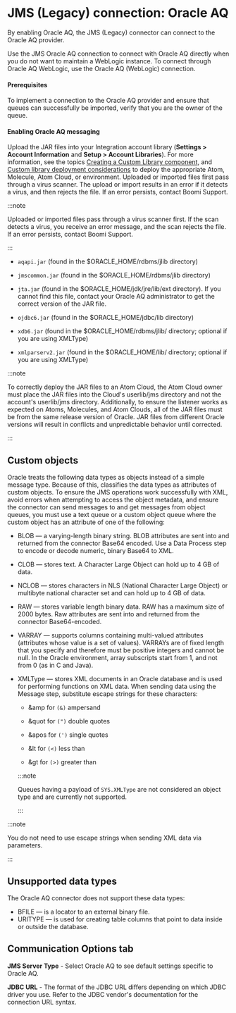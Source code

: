 # JMS (Legacy) connection: Oracle AQ 

<head>
  <meta name="guidename" content="Integration"/>
  <meta name="context" content="GUID-603e1f10-ed17-48b7-a9fe-6e5e9a2286b1"/>
</head>


By enabling Oracle AQ, the JMS (Legacy) connector can connect to the Oracle AQ provider.

Use the JMS Oracle AQ connection to connect with Oracle AQ directly when you do not want to maintain a WebLogic instance. To connect through Oracle AQ WebLogic, use the Oracle AQ \(WebLogic\) connection.

#### Prerequisites

To implement a connection to the Oracle AQ provider and ensure that queues can successfully be imported, verify that you are the owner of the queue.

#### Enabling Oracle AQ messaging

Upload the JAR files into your Integration account library (**Settings > Account Information** and **Setup > Account Libraries**). For more information, see the topics [Creating a Custom Library component](../../Integration/Process%20building/t-atm-Creating_a_Custom_Library_Component_8fce64fb-4b85-4977-9876-e0d616526228.md), and [Custom library deployment considerations](../../Integration/Process%20building/c-atm-Custom_library_deployment_considerations_7fccfe31-e438-4fa6-bab0-7f395eef5fe3.md) to deploy the appropriate Atom, Molecule, Atom Cloud, or environment. Uploaded or imported files first pass through a virus scanner. The upload or import results in an error if it detects a virus, and then rejects the file. If an error persists, contact Boomi Support.

:::note

Uploaded or imported files pass through a virus scanner first. If the scan detects a virus, you receive an error message, and the scan rejects the file. If an error persists, contact Boomi Support.

:::

-   `aqapi.jar` \(found in the $ORACLE\_HOME/rdbms/jlib directory\)

-   `jmscommon.jar` \(found in the $ORACLE\_HOME/rdbms/jlib directory\)

-   `jta.jar` \(found in the $ORACLE\_HOME/jdk/jre/lib/ext directory\). If you cannot find this file, contact your Oracle AQ administrator to get the correct version of the JAR file.

-   `ojdbc6.jar` \(found in the $ORACLE\_HOME/jdbc/lib directory\)

-   `xdb6.jar` \(found in the $ORACLE\_HOME/rdbms/jlib/ directory; optional if you are using XMLType\)

-   `xmlparserv2.jar` \(found in the $ORACLE\_HOME/lib/ directory; optional if you are using XMLType\)



:::note

To correctly deploy the JAR files to an Atom Cloud, the Atom Cloud owner must place the JAR files into the Cloud's userlib/jms directory and not the account's userlib/jms directory. Additionally, to ensure the listener works as expected on Atoms, Molecules, and Atom Clouds, all of the JAR files must be from the same release version of Oracle. JAR files from different Oracle versions will result in conflicts and unpredictable behavior until corrected.

:::

## Custom objects 

Oracle treats the following data types as objects instead of a simple message type. Because of this, classifies the data types as attributes of custom objects. To ensure the JMS operations work successfully with XML, avoid errors when attempting to access the object metadata, and ensure the connector can send messages to and get messages from object queues, you must use a text queue or a custom object queue where the custom object has an attribute of one of the following:

-   BLOB — a varying-length binary string. BLOB attributes are sent into and returned from the connector Base64 encoded. Use a Data Process step to encode or decode numeric, binary Base64 to XML.
-   CLOB — stores text. A Character Large Object can hold up to 4 GB of data.

-   NCLOB — stores characters in NLS \(National Character Large Object\) or multibyte national character set and can hold up to 4 GB of data.

-   RAW — stores variable length binary data. RAW has a maximum size of 2000 bytes. Raw attributes are sent into and returned from the connector Base64-encoded.

-   VARRAY — supports columns containing multi-valued attributes \(attributes whose value is a set of values\). VARRAYs are of fixed length that you specify and therefore must be positive integers and cannot be null. In the Oracle environment, array subscripts start from 1, and not from 0 \(as in C and Java\).

-   XMLType — stores XML documents in an Oracle database and is used for performing functions on XML data. When sending data using the Message step, substitute escape strings for these characters:

    -   &amp for `(&)` ampersand

    -   &quot for `(")` double quotes

    -   &apos for `(')` single quotes

    -   &lt for `(<)` less than

    -   &gt for `(>)` greater than

    :::note

    Queues having a payload of `SYS.XMLType` are not considered an object type and are currently not supported.
    
    :::

:::note

You do not need to use escape strings when sending XML data via parameters.

:::

## Unsupported data types 

The Oracle AQ connector does not support these data types:

-   BFILE — is a locator to an external binary file.
-   URITYPE — is used for creating table columns that point to data inside or outside the database.


## Communication Options tab 


**JMS Server Type** - 
Select Oracle AQ to see default settings specific to Oracle AQ.

**JDBC URL** - 
The format of the JDBC URL differs depending on which JDBC driver you use. Refer to the JDBC vendor's documentation for the connection URL syntax.